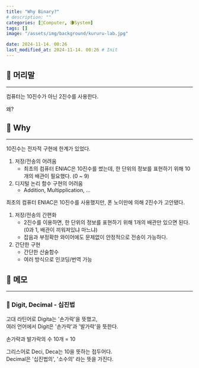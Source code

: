 ```yaml
---
title: "Why Binary?"
# description: ""
categories: [💫Computer, 🌘System]
tags: []
image: "/assets/img/background/kururu-lab.jpg"

date: 2024-11-14. 00:26
last_modified_at: 2024-11-14. 00:26 # Init
---
```


## 💫 머리말

---

컴퓨터는 10진수가 아닌 2진수를 사용한다.  

왜?  

## 💫 Why

---

10진수는 전자적 구현에 한계가 있었다.  

1. 저장/전송의 어려움
   - 최초의 컴퓨터 ENIAC은 10진수를 썼는데, 한 단위의 정보를 표현하기 위해 10개의 배관이 필요했다. (0 ~ 9)
2. 디지털 논리 함수 구현의 어려움
   - Addition, Multipplication, ...

최초의 컴퓨터 ENIAC은 10진수를 사용했지만, 폰 노이만에 의해 2진수가 고안됐다.  

1. 저장/전송의 간편화
   - 2진수를 이용하면, 한 단위의 정보를 표현하기 위해 1개의 배관만 있으면 된다. (0과 1, 배관이 끼워져있냐 마느냐)
   - 잡음과 부정확한 와이어에도 문제없이 안정적으로 전송이 가능하다.
2. 간단한 구현
   - 간단한 산술함수
   - 여러 방식으로 인코딩/번역 가능

## 💫 메모

---

### 🫧 Digit, Decimal - 십진법

고대 라틴어로 Digita는 '손가락'을 뜻했고,  
여러 언어에서 Digit은 '손가락'과 '발가락'을 뜻한다.  

손가락과 발가락의 수 10개 = 10  

그리스어로 Deci, Deca는 10을 뜻하는 접두어다.  
Decimal은 '십진법의', '소수의' 라는 뜻을 가진다.  
